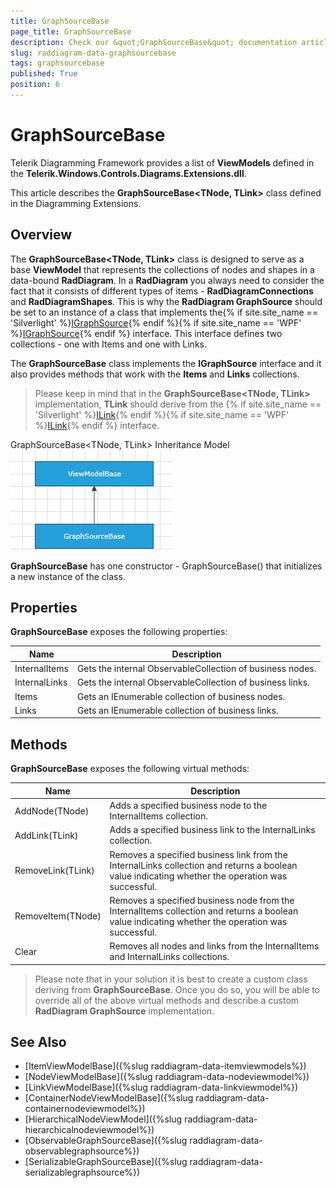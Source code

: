```yaml
---
title: GraphSourceBase
page_title: GraphSourceBase
description: Check our &quot;GraphSourceBase&quot; documentation article for the RadDiagram WPF control.
slug: raddiagram-data-graphsourcebase
tags: graphsourcebase
published: True
position: 6
---
```


# GraphSourceBase

Telerik Diagramming Framework provides a list of __ViewModels__ defined in the __Telerik.Windows.Controls.Diagrams.Extensions.dll__.	  

This article describes the __GraphSourceBase<TNode, TLink>__ class defined in the Diagramming Extensions.	  

## Overview

The __GraphSourceBase<TNode, TLink>__ class is designed to serve as a base __ViewModel__ that represents the collections of nodes and shapes in a data-bound __RadDiagram__. In a __RadDiagram__ you always need to consider the fact that it consists of different types of items - __RadDiagramConnections__ and __RadDiagramShapes__. This is why the __RadDiagram GraphSource__ should be set to an instance of a class that implements the{% if site.site_name == 'Silverlight' %}[IGraphSource](http://www.telerik.com/help/silverlight/t_telerik_windows_diagrams_core_igraphsource_1.html){% endif %}{% if site.site_name == 'WPF' %}[IGraphSource](http://www.telerik.com/help/wpf/t_telerik_windows_diagrams_core_igraphsource_1.html){% endif %} interface. This interface defines two collections - one with Items and one with Links.

The __GraphSourceBase__ class implements the __IGraphSource__ interface and it also provides methods that work with the __Items__ and __Links__ collections. 		

>Please keep in mind that in the __GraphSourceBase<TNode, TLink>__ implementation, __TLink__ should derive from the {% if site.site_name == 'Silverlight' %}[ILink<T>](http://www.telerik.com/help/silverlight/t_telerik_windows_diagrams_core_ilink_1.html){% endif %}{% if site.site_name == 'WPF' %}[ILink<T>](http://www.telerik.com/help/wpf/t_telerik_windows_diagrams_core_ilink_1.html){% endif %} interface.		

GraphSourceBase<TNode, TLink> Inheritance Model
![raddiagram-data-graphsource](images/raddiagram-data-graphsource.png)

__GraphSourceBase__ has one constructor - GraphSourceBase() that initializes a new instance of the class.		

## Properties

__GraphSourceBase__ exposes the following properties:
		
|Name|Description|
|----|-----------|
|InternalItems|Gets the internal ObservableCollection of business nodes.|
|InternalLinks|Gets the internal ObservableCollection of business links.|
|Items|Gets an IEnumerable collection of business nodes.|
|Links|Gets an IEnumerable collection of business links.|

## Methods

__GraphSourceBase__ exposes the following virtual methods:
		
|Name|Description|
|----|-----------|
|AddNode(TNode)|Adds a specified business node to the InternalItems collection.|
|AddLink(TLink)|Adds a specified business link to the InternalLinks collection.|
|RemoveLink(TLink)|Removes a specified business link from the InternalLinks collection and returns a boolean value indicating whether the operation was successful.|
|RemoveItem(TNode)|Removes a specified business node from the InternalItems collection and returns a boolean value indicating whether the operation was successful.|
|Clear|Removes all nodes and links from the InternalItems and InternalLinks collections.|

>Please note that in your solution it is best to create a custom class deriving from __GraphSourceBase__. Once you do so, you will be able to override all of the above virtual methods and describe a custom __RadDiagram GraphSource__ implementation.		  

## See Also
 * [ItemViewModelBase]({%slug raddiagram-data-itemviewmodels%})
 * [NodeViewModelBase]({%slug raddiagram-data-nodeviewmodel%})
 * [LinkViewModelBase]({%slug raddiagram-data-linkviewmodel%})
 * [ContainerNodeViewModelBase]({%slug raddiagram-data-containernodeviewmodel%})
 * [HierarchicalNodeViewModel]({%slug raddiagram-data-hierarchicalnodeviewmodel%})
 * [ObservableGraphSourceBase]({%slug raddiagram-data-observablegraphsource%})
 * [SerializableGraphSourceBase]({%slug raddiagram-data-serializablegraphsource%})
